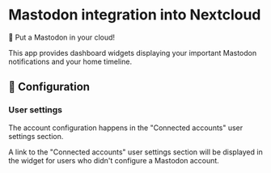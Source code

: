 # Mastodon integration into Nextcloud

🐘 Put a Mastodon in your cloud!

This app provides dashboard widgets displaying your important Mastodon notifications and your home timeline.

## 🔧 Configuration

### User settings

The account configuration happens in the "Connected accounts" user settings section.

A link to the "Connected accounts" user settings section will be displayed in the widget for users who didn't configure a Mastodon account.